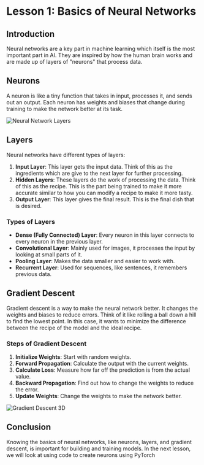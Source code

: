 # Lesson 1: Basics of Neural Networks

## Introduction

Neural networks are a key part in machine learning which itself is the most important part in AI. They are inspired by how the human brain works and are made up of layers of "neurons" that process data.

## Neurons

A neuron is like a tiny function that takes in input, processes it, and sends out an output. Each neuron has weights and biases that change during training to make the network better at its task.

![Neural Network Layers](https://miro.medium.com/max/2000/1*-IPQlOd46dlsutIbUq1Zcw.png)

## Layers

Neural networks have different types of layers:

1. **Input Layer**: This layer gets the input data. Think of this as the ingredients which are give to the next layer for further processing.
2. **Hidden Layers**: These layers do the work of processing the data. Think of this as the recipe. This is the part being trained to make it more accurate similar to how you can modify a recipe to make it more tasty.
3. **Output Layer**: This layer gives the final result. This is the final dish that is desired.

### Types of Layers

- **Dense (Fully Connected) Layer**: Every neuron in this layer connects to every neuron in the previous layer.
- **Convolutional Layer**: Mainly used for images, it processes the input by looking at small parts of it.
- **Pooling Layer**: Makes the data smaller and easier to work with.
- **Recurrent Layer**: Used for sequences, like sentences, it remembers previous data.

## Gradient Descent

Gradient descent is a way to make the neural network better. It changes the weights and biases to reduce errors. Think of it like rolling a ball down a hill to find the lowest point. In this case, it wants to minimize the difference between the recipe of the model and the ideal recipe.

### Steps of Gradient Descent

1. **Initialize Weights**: Start with random weights.
2. **Forward Propagation**: Calculate the output with the current weights.
3. **Calculate Loss**: Measure how far off the prediction is from the actual value.
4. **Backward Propagation**: Find out how to change the weights to reduce the error.
5. **Update Weights**: Change the weights to make the network better.

![Gradient Descent 3D](https://raw.githubusercontent.com/rasbt/python-machine-learning-book-3rd-edition/master/ch02/images/02_12.png)

## Conclusion

Knowing the basics of neural networks, like neurons, layers, and gradient descent, is important for building and training models. In the next lesson, we will look at using code to create neurons using PyTorch
